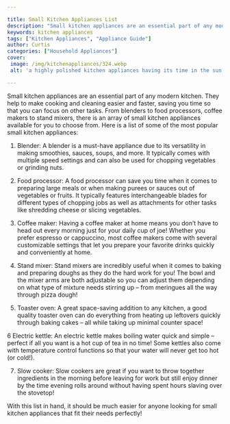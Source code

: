 ```yaml
---

title: Small Kitchen Appliances List
description: "Small kitchen appliances are an essential part of any modern kitchen. They help to make cooking and cleaning easier and faster, sa...learn more"
keywords: kitchen appliances
tags: ["Kitchen Appliances", "Appliance Guide"]
author: Curtis
categories: ["Household Appliances"]
cover: 
 image: /img/kitchenappliances/324.webp
 alt: 'a highly polished kitchen appliances having its time in the sun'

---
```


Small kitchen appliances are an essential part of any modern kitchen. They help to make cooking and cleaning easier and faster, saving you time so that you can focus on other tasks. From blenders to food processors, coffee makers to stand mixers, there is an array of small kitchen appliances available for you to choose from. Here is a list of some of the most popular small kitchen appliances:

1. Blender: A blender is a must-have appliance due to its versatility in making smoothies, sauces, soups, and more. It typically comes with multiple speed settings and can also be used for chopping vegetables or grinding nuts.

2. Food processor: A food processor can save you time when it comes to preparing large meals or when making purees or sauces out of vegetables or fruits. It typically features interchangeable blades for different types of chopping jobs as well as attachments for other tasks like shredding cheese or slicing vegetables.

3. Coffee maker: Having a coffee maker at home means you don’t have to head out every morning just for your daily cup of joe! Whether you prefer espresso or cappuccino, most coffee makers come with several customizable settings that let you prepare your favorite drinks quickly and conveniently at home. 

4. Stand mixer: Stand mixers are incredibly useful when it comes to baking and preparing doughs as they do the hard work for you! The bowl and the mixer arms are both adjustable so you can adjust them depending on what type of mixture needs stirring up – from meringues all the way through pizza dough! 

5. Toaster oven: A great space-saving addition to any kitchen, a good quality toaster oven can do everything from heating up leftovers quickly through baking cakes – all while taking up minimal counter space! 

6 Electric kettle: An electric kettle makes boiling water quick and simple – perfect if all you want is a hot cup of tea in no time! Some kettles also come with temperature control functions so that your water will never get too hot (or cold!). 

7. Slow cooker: Slow cookers are great if you want to throw together ingredients in the morning before leaving for work but still enjoy dinner by the time evening rolls around without having spent hours slaving over the stovetop! 


With this list in hand, it should be much easier for anyone looking for small kitchen appliances that fit their needs perfectly!

